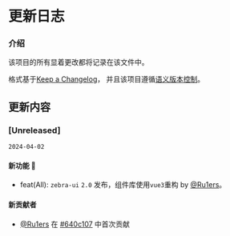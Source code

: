 # 更新日志

### 介绍

该项目的所有显着更改都将记录在该文件中。

格式基于[Keep a Changelog](https://keepachangelog.com/en/1.1.0/)，
并且该项目遵循[语义版本控制](https://semver.org/spec/v2.0.0.html)。

## 更新内容

### [Unreleased]

`2024-04-02`

#### 新功能 🎉

- feat(All): `zebra-ui` `2.0` 发布，组件库使用`vue3`重构 by [@Ru1ers](https://github.com/Ru1ers)。

#### 新贡献者

- [@Ru1ers](https://github.com/Ru1ers) 在 [#640c107](https://github.com/zebra-ui/zebra-ui/commit/640c10707a8ae2cc5f8a8fdb17cfed4e1fec3be4) 中首次贡献
